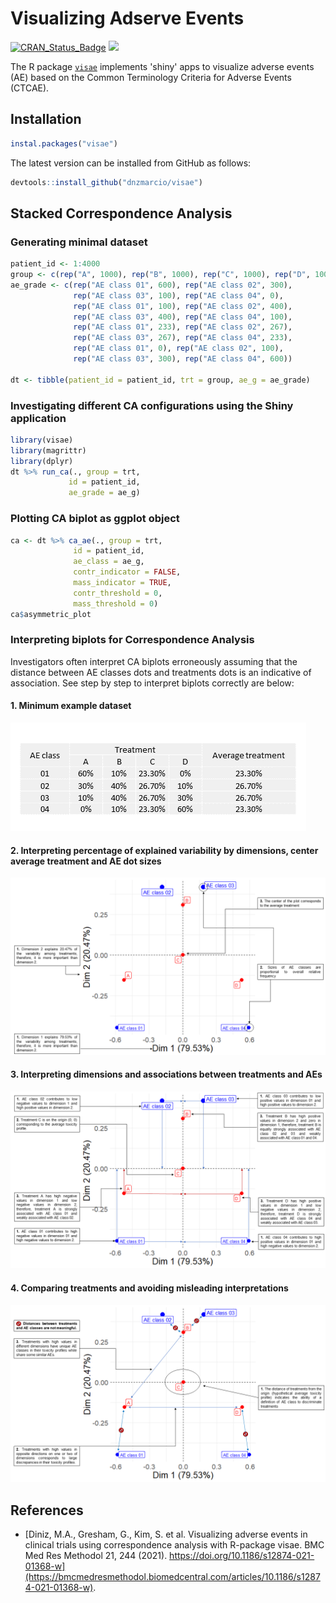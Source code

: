 # Visualizing Adserve Events

[![CRAN\_Status\_Badge](https://www.r-pkg.org/badges/version/visae)](https://cran.r-project.org/package=visae)
[![](https://cranlogs.r-pkg.org/badges/visae)](https://cran.r-project.org/package=visae)

The R package [`visae`](https://cran.r-project.org/web/packages/visae/index.html) implements 'shiny' apps to visualize adverse events (AE) based on the Common Terminology Criteria for Adverse Events (CTCAE).

## Installation
``` r
instal.packages("visae")
```
The latest version can be installed from GitHub as follows:
``` r
devtools::install_github("dnzmarcio/visae")
```

## Stacked Correspondence Analysis

### Generating minimal dataset

```r
patient_id <- 1:4000
group <- c(rep("A", 1000), rep("B", 1000), rep("C", 1000), rep("D", 1000))
ae_grade <- c(rep("AE class 01", 600), rep("AE class 02", 300), 
              rep("AE class 03", 100), rep("AE class 04", 0),
              rep("AE class 01", 100), rep("AE class 02", 400), 
              rep("AE class 03", 400), rep("AE class 04", 100),
              rep("AE class 01", 233), rep("AE class 02", 267), 
              rep("AE class 03", 267), rep("AE class 04", 233),
              rep("AE class 01", 0), rep("AE class 02", 100), 
              rep("AE class 03", 300), rep("AE class 04", 600))
              
dt <- tibble(patient_id = patient_id, trt = group, ae_g = ae_grade)
```

### Investigating different CA configurations using the Shiny application
``` r
library(visae)
library(magrittr)
library(dplyr)
dt %>% run_ca(., group = trt,
             id = patient_id,
             ae_grade = ae_g)
```

### Plotting CA biplot as ggplot object
```r
ca <- dt %>% ca_ae(., group = trt,
              id = patient_id,
              ae_class = ae_g,
              contr_indicator = FALSE,
              mass_indicator = TRUE,
              contr_threshold = 0,
              mass_threshold = 0)
ca$asymmetric_plot
```

### Interpreting biplots for Correspondence Analysis

Investigators often interpret CA biplots erroneously assuming that the distance between AE classes dots and treatments dots is an indicative of association.
See step by step to interpret biplots correctly are below:

#### 1. Minimum example dataset
![](vignettes/figures/fig1.png)

#### 2. Interpreting percentage of explained variability by dimensions, center average treatment and AE dot sizes
![](vignettes/figures/fig2.png)

#### 3. Interpreting dimensions and associations between treatments and AEs
![](vignettes/figures/fig3.png)

#### 4. Comparing treatments and avoiding misleading interpretations
![](vignettes/figures/fig4.png)


## References
- [Diniz, M.A., Gresham, G., Kim, S. et al. Visualizing adverse events in clinical trials using correspondence analysis with R-package visae. BMC Med Res Methodol 21, 244 (2021). https://doi.org/10.1186/s12874-021-01368-w](https://bmcmedresmethodol.biomedcentral.com/articles/10.1186/s12874-021-01368-w).
